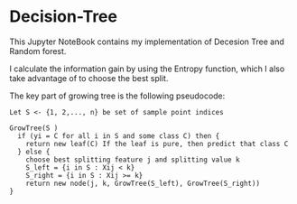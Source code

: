 # Decision-Tree
This Jupyter NoteBook contains my implementation of Decesion Tree and Random forest.

I calculate the information gain by using the Entropy function, which I also take advantage of to choose the best split.

The key part of growing tree is the following pseudocode:
```
Let S <- {1, 2,..., n} be set of sample point indices

GrowTree(S )
  if (yi = C for all i in S and some class C) then {
    return new leaf(C) If the leaf is pure, then predict that class C
  } else {
    choose best splitting feature j and splitting value k
    S_left = {i in S : Xij < k} 
    S_right = {i in S : Xij >= k}
    return new node(j, k, GrowTree(S_left), GrowTree(S_right))
}
```

